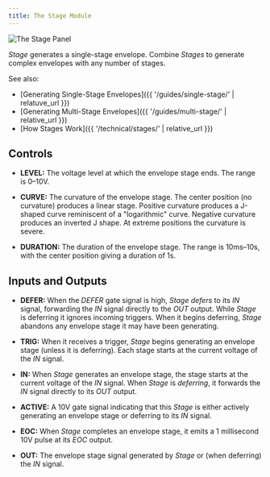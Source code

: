 ```yaml
---
title: The Stage Module
---
```


<img class="panel" src="panel.svg" alt="The Stage Panel" />

*Stage* generates a single-stage envelope.
Combine *Stages*
to generate complex envelopes
with any number of stages.

See also:

- [Generating Single-Stage Envelopes]({{ '/guides/single-stage/' | relatuve_url }})
- [Generating Multi-Stage Envelopes]({{ '/guides/multi-stage/' | relative_url }})
- [How Stages Work]({{ '/technical/stages/' | relative_url }})

## Controls

- **LEVEL:**
    The voltage level at which the envelope stage ends.
    The range is 0–10V.

- **CURVE:**
    The curvature of the envelope stage.
    The center position (no curvature)
    produces a linear stage.
    Positive curvature produces a J-shaped curve
    reminiscent of a "logarithmic" curve.
    Negative curvature produces an inverted J shape.
    At extreme positions the curvature is severe.

- **DURATION:**
    The duration of the envelope stage.
    The range is 10ms–10s,
    with the center position
    giving a duration of 1s.

## Inputs and Outputs

- **DEFER:**
    When the _DEFER_ gate signal is high,
    _Stage_ _defers_ to its _IN_ signal,
    forwarding the _IN_ signal
    directly to the _OUT_ output.
    While _Stage_ is deferring
    it ignores incoming triggers.
    When it begins deferring,
    _Stage_ abandons any envelope stage
    it may have been generating.

- **TRIG:**
    When it receives a trigger,
    _Stage_ begins generating an envelope stage
    (unless it is deferring).
    Each stage starts
    at the current voltage of the _IN_ signal.

- **IN:**
    When _Stage_ generates an envelope stage,
    the stage starts
    at the current voltage of the _IN_ signal.
    When _Stage_ is _deferring_,
    it forwards the _IN_ signal directly to its _OUT_ output.

- **ACTIVE:**
    A 10V gate signal indicating that this _Stage_
    is either actively generating an envelope stage
    or deferring to its _IN_ signal.

- **EOC:**
    When _Stage_ completes an envelope stage,
    it emits a 1 millisecond 10V pulse
    at its _EOC_ output.

- **OUT:**
    The envelope stage signal generated by _Stage_
    or (when deferring) the _IN_ signal.
